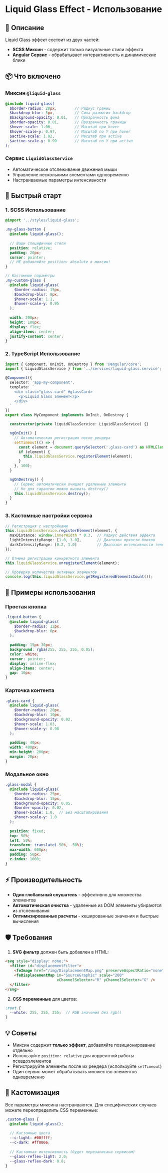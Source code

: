 # Liquid Glass Effect - Использование

## 🔮 Описание

Liquid Glass эффект состоит из двух частей:
- **SCSS Миксин** - содержит только визуальные стили эффекта
- **Angular Сервис** - обрабатывает интерактивность и динамические блики

## 📦 Что включено

### Миксин `@liquid-glass`
```scss
@include liquid-glass(
  $border-radius: 20px,        // Радиус границ
  $backdrop-blur: 5px,         // Сила размытия backdrop
  $background-opacity: 0.01,   // Прозрачность фона
  $border-opacity: 0.01,       // Прозрачность границы
  $hover-scale: 1.06,          // Масштаб при hover
  $hover-scale-y: 0.97,        // Масштаб по Y при hover
  $active-scale: 1.02,         // Масштаб при active
  $active-scale-y: 0.99        // Масштаб по Y при active
);
```

### Сервис `LiquidGlassService`
- Автоматическое отслеживание движения мыши
- Управление несколькими элементами одновременно
- Настраиваемые параметры интенсивности

## 🚀 Быстрый старт

### 1. SCSS Использование

```scss
@import '../styles/liquid-glass';

.my-glass-button {
  @include liquid-glass();
  
  // Ваши специфичные стили
  position: relative;
  padding: 20px;
  cursor: pointer;
  // НЕ добавляйте position: absolute в миксин!
}

// Кастомные параметры
.my-custom-glass {
  @include liquid-glass(
    $border-radius: 15px,
    $backdrop-blur: 8px,
    $hover-scale: 1.1,
    $hover-scale-y: 0.95
  );
  
  width: 200px;
  height: 100px;
  display: flex;
  align-items: center;
  justify-content: center;
}
```

### 2. TypeScript Использование

```typescript
import { Component, OnInit, OnDestroy } from '@angular/core';
import { LiquidGlassService } from '../services/liquid-glass.service';

@Component({
  selector: 'app-my-component',
  template: `
    <div class="glass-card" #glassCard>
      <p>Liquid Glass элемент</p>
    </div>
  `
})
export class MyComponent implements OnInit, OnDestroy {

  constructor(private liquidGlassService: LiquidGlassService) {}

  ngOnInit() {
    // Автоматическая регистрация после рендера
    setTimeout(() => {
      const element = document.querySelector('.glass-card') as HTMLElement;
      if (element) {
        this.liquidGlassService.registerElement(element);
      }
    }, 100);
  }

  ngOnDestroy() {
    // Сервис автоматически очищает удаленные элементы
    // Но для гарантии можно вызвать destroy()
    this.liquidGlassService.destroy();
  }
}
```

### 3. Кастомные настройки сервиса

```typescript
// Регистрация с настройками
this.liquidGlassService.registerElement(element, {
  maxDistance: window.innerWidth * 0.3,  // Радиус действия эффекта  
  lightIntensityRange: [1.0, 3.0],       // Диапазон яркости бликов
  darkIntensityRange: [0.2, 1.0]         // Диапазон интенсивности теней
});

// Отмена регистрации конкретного элемента
this.liquidGlassService.unregisterElement(element);

// Проверка количества активных элементов
console.log(this.liquidGlassService.getRegisteredElementsCount());
```

## 🎨 Примеры использования

### Простая кнопка
```scss
.liquid-button {
  @include liquid-glass(
    $border-radius: 12px,
    $backdrop-blur: 6px
  );
  
  padding: 15px 30px;
  background: rgba(255, 255, 255, 0.05);
  color: white;
  cursor: pointer;
  display: inline-flex;
  align-items: center;
  gap: 10px;
}
```

### Карточка контента
```scss
.glass-card {
  @include liquid-glass(
    $border-radius: 20px,
    $backdrop-blur: 10px,
    $background-opacity: 0.02,
    $hover-scale: 1.03,
    $hover-scale-y: 0.98
  );
  
  padding: 40px;
  width: 400px;
  min-height: 200px;
  margin: 20px;
}
```

### Модальное окно
```scss
.glass-modal {
  @include liquid-glass(
    $border-radius: 25px,
    $backdrop-blur: 15px,
    $background-opacity: 0.05,
    $border-opacity: 0.02,
    $hover-scale: 1.0,  // Без масштабирования
    $hover-scale-y: 1.0
  );
  
  position: fixed;
  top: 50%;
  left: 50%;
  transform: translate(-50%, -50%);
  max-width: 600px;
  padding: 50px;
  z-index: 1000;
}
```

## ⚡ Производительность

- **Один глобальный слушатель** - эффективно для множества элементов
- **Автоматическая очистка** - удаленные из DOM элементы убираются из отслеживания
- **Оптимизированные расчеты** - кешированные значения и быстрые вычисления

## 🛡️ Требования

1. **SVG фильтр** должен быть добавлен в HTML:
```html
<svg style="display: none;">
  <filter id="displacementFilter">
    <feImage href="/img/DisplacementMap.png" preserveAspectRatio="none" />
    <feDisplacementMap in="SourceGraphic" scale="200" 
                       xChannelSelector="R" yChannelSelector="G" />
  </filter>
</svg>
```

2. **CSS переменные** для цветов:
```scss
:root {
  --white: 255, 255, 255;  // RGB значения без rgb()
}
```

## 💡 Советы

- Миксин содержит **только эффект**, добавляйте позиционирование отдельно
- Используйте `position: relative` для корректной работы псевдоэлементов
- Регистрируйте элементы после их рендера (используйте `setTimeout`)
- Один сервис может обрабатывать множество элементов одновременно

## 🔧 Кастомизация

Все параметры миксина настраиваются. Для специфических случаев можете переопределить CSS переменные:

```scss
.custom-glass {
  @include liquid-glass();
  
  // Кастомные цвета
  --c-light: #00ffff;
  --c-dark: #ff0066;
  
  // Кастомная интенсивность (будет перезаписана сервисом)
  --glass-reflex-light: 2.0;
  --glass-reflex-dark: 0.8;
}
``` 